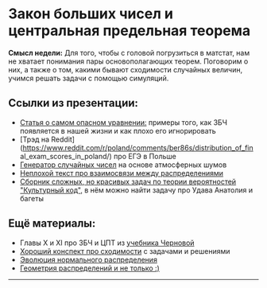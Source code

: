 Закон больших чисел и центральная предельная теорема
=====

__Смысл недели:__  Для того, чтобы с головой погрузиться в матстат, нам не хватает понимания пары основополагающих теорем. Поговорим о них, а также о том, какими бывают сходимости случайных величин, учимся решать задачи с помощью симуляций.

## Ссылки из презентации:

* [Статья о самом опасном уравнении:](http://nsmn1.uh.edu/dgraur/niv/TheMostDangerousEquation.pdf) примеры того, как ЗБЧ появляется в нашей жизни и как плохо его игнорировать
* [Трэд на Reddit](https://www.reddit.com/r/poland/comments/ber86s/distribution_of_fin al_exam_scores_in_poland/) про ЕГЭ в Польше
* [Генератор случайных чисел](https://www.random.org/) на основе атмосферных шумов
* [Неплохой текст про взаимосвязи между распределениями](http://www.math.wm.edu/~leemis/2008amstat.pdf)
* [Сборник сложных, но красивых задач по теории вероятностей "Культурный код",](https://github.com/bdemeshev/probability_dna/raw/master/probability_dna.pdf) в нём можно найти задачу про Удава Анатолия и багеты

## Ещё материалы:

* Главы X и XI про ЗБЧ и ЦПТ из [учебника Черновой](https://nsu.ru/mmf/tvims/chernova/tv/lec/lec.html)
* [Хороший конспект про сходимости](https://www.probabilitycourse.com/chapter7/7_2_0_convergence_of_random_variables.php) с задачами и решениями
* [Эволюция нормального распределения](https://www.maa.org/sites/default/files/pdf/upload_library/22/Allendoerfer/stahl96.pdf)
* [Геометрия распределений и не только :)](https://github.com/olyagnilova/gauss-markov-pythagoras/blob/master/paper.pdf)

-------------------
